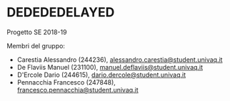 # DEDEDEDELAYED
Progetto SE 2018-19

Membri del gruppo:


- Carestia Alessandro (244236), alessandro.carestia@student.univaq.it
- De Flaviis Manuel (231100), manuel.deflaviis@student.univaq.it
- D'Ercole Dario (244615), dario.dercole@student.univaq.it
- Pennacchia Francesco (247848), francesco.pennacchia@student.univaq.it
